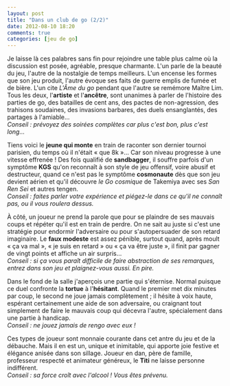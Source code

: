 ```yaml
---
layout: post
title: "Dans un club de go (2/2)"
date: 2012-08-10 18:20
comments: true
categories: [jeu de go]
---
```

Je laisse là ces palabres sans fin pour rejoindre une table plus calme où la discussion est posée, agréable, presque charmante.<!--more--> L'un parle de la beauté du jeu, l'autre de la nostalgie de temps meilleurs. L'un encense les formes que son jeu produit, l'autre évoque ses faits de guerre emplis de fumée et de bière. L'un cite _L'Âme du go_ pendant que l'autre se remémore Maître Lim. Tous les deux, l'__artiste__ et l'__ancêtre__, sont unanimes à parler de l'histoire des parties de go, des batailles de cent ans, des pactes de non-agression, des trahisons soudaines, des invasions barbares, des duels ensanglantés, des partages à l'amiable...  
_Conseil : prévoyez des soirées complètes car plus c'est bon, plus c'est long..._

Tiens voici le __jeune qui monte__ en train de raconter son dernier tournoi parisien, du temps où il n'était «&nbsp;que 8k&nbsp;»... Car son niveau progresse à une vitesse effrenée ! Des fois qualifié de __sandbagger__, il souffre parfois d'un symptôme __KGS__ qu'on reconnaît à son style de jeu offensif, voire abusif et destructeur, quand ce n'est pas le symptôme __cosmonaute__ dès que son jeu devient aérien et qu'il découvre _le Go cosmique_ de Takemiya avec ses _San Ren Sei_ et autres tengen.  
_Conseil : faites parler votre expérience et piégez-le dans ce qu'il ne connaît pas, ou il vous roulera dessus._

À côté, un joueur ne prend la parole que pour se plaindre de ses mauvais coups et répéter qu'il est en train de perdre. On ne sait au juste si c'est une stratégie pour endormir l'adversaire ou pour s'autopersuader de son retard imaginaire. Le __faux modeste__ est assez pénible, surtout quand, après moult «&nbsp;ça va mal&nbsp;», «&nbsp;je suis en retard&nbsp;» ou «&nbsp;ça va être juste&nbsp;», il finit par gagner de vingt points et affiche un air surpris...  
_Conseil : si ça vous paraît difficile de faire abstraction de ses remarques, entrez dans son jeu et plaignez-vous aussi. En pire._

Dans le fond de la salle j'aperçois une partie qui s'éternise. Normal puisque ce duel confronte la __tortue__ à l'__hésitant__. Quand le premier met dix minutes par coup, le second ne joue jamais complètement ; il hésite à voix haute, espérant certainement une aide de son adversaire, ou craignant tout simplement de faire le mauvais coup qui décevra l'autre, spécialement dans une partie à handicap.  
_Conseil : ne jouez jamais de rengo avec eux !_

Ces types de joueur sont monnaie courante dans cet antre du jeu et de la débauche. Mais il en est un, unique et inimitable, qui apporte joie festive et élégance anisée dans son sillage. Joueur en dan, père de famille, professeur respecté et animateur généreux, le __Titi__ ne laisse personne indifférent.  
_Conseil : sa force croît avec l'alcool ! Vous êtes prévenu._
